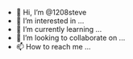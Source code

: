 - 👋 Hi, I’m @1208steve
- 👀 I’m interested in ...
- 🌱 I’m currently learning ...
- 💞️ I’m looking to collaborate on ...
- 📫 How to reach me ...

<!---
1208steve/1208steve is a ✨ special ✨ repository because its `README.md` (this file) appears on your GitHub profile.
You can click the Preview link to take a look at your changes.
--->
